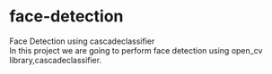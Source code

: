 # face-detection
Face Detection using cascadeclassifier  
In this project we are going to perform face detection using open_cv library,cascadeclassifier.
